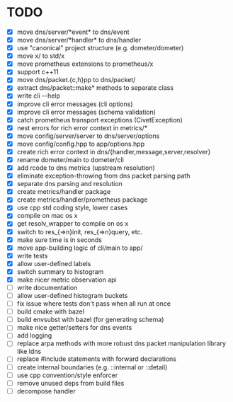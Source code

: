 TODO
====
 - [x] move dns/server/\*event\* to dns/event
 - [x] move dns/server/\*handler\* to dns/handler
 - [x] use "canonical" project structure (e.g. dometer/dometer)
 - [x] move x/ to std/x
 - [x] move prometheus extensions to prometheus/x
 - [x] support c++11
 - [x] move dns/packet.{c,h}pp to dns/packet/
 - [x] extract dns/packet::make\* methods to separate class
 - [x] write cli --help
 - [x] improve cli error messages (cli options)
 - [x] improve cli error messages (schema validation)
 - [x] catch prometheus transport exceptions (CivetException)
 - [x] nest errors for rich error context in metrics/\*
 - [x] move config/server/server to dns/server/options
 - [x] move config/config.hpp to app/options.hpp
 - [x] create rich error context in dns/{handler,message,server,resolver}
 - [x] rename dometer/main to dometer/cli
 - [x] add rcode to dns metrics (upstream resolution)
 - [x] eliminate exception-throwing from dns packet parsing path
 - [x] separate dns parsing and resolution
 - [x] create metrics/handler package
 - [x] create metrics/handler/prometheus package
 - [x] use cpp std coding style, lower cases
 - [x] compile on mac os x
 - [x] get resolv\_wrapper to compile on os x
 - [x] switch to res\_{=\>n}init, res\_{=\>n}query, etc.
 - [x] make sure time is in seconds
 - [x] move app-building logic of cli/main to app/
 - [x] write tests
 - [x] allow user-defined labels
 - [x] switch summary to histogram
 - [x] make nicer metric observation api
 - [ ] write documentation
 - [ ] allow user-defined histogram buckets
 - [ ] fix issue where tests don't pass when all run at once
 - [ ] build cmake with bazel
 - [ ] build envsubst with bazel (for generating schema)
 - [ ] make nice getter/setters for dns events
 - [ ] add logging
 - [ ] replace arpa methods with more robust dns packet manipulation library like ldns
 - [ ] replace #include statements with forward declarations
 - [ ] create internal boundaries (e.g. ::internal or ::detail)
 - [ ] use cpp convention/style enforcer
 - [ ] remove unused deps from build files
 - [ ] decompose handler
